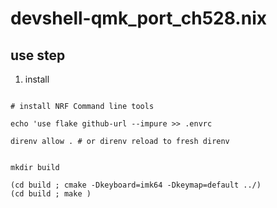 # devshell-qmk_port_ch528.nix


## use step

1. install 
```shell

# install NRF Command line tools

echo 'use flake github-url --impure >> .envrc

direnv allow . # or direnv reload to fresh direnv


mkdir build

(cd build ; cmake -Dkeyboard=imk64 -Dkeymap=default ../)
(cd build ; make )




```


